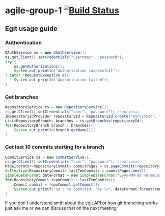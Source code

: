 agile-group-1 [![Build Status](https://magnum.travis-ci.com/MMMarcy/agile-group-1.svg?token=JdSu2xvmKYUWzpGDUmY7&branch=master)](https://magnum.travis-ci.com/MMMarcy/agile-group-1)
=============



## Egit usage guide

### Authentication

```java
OAuthService os = new OAuthService();
os.getClient().setCredentials("username", "password");
try {
	os.getAuthorizations();
	System.out.println("Authorization successfull");
} catch (RequestException e){
	System.out.println("Authorization failed");
}
```

### Get branches

```java
RepositoryService rs = new RepositoryService();
rs.getClient().setCredentials("user", "password"); //optional
IRepositoryIdProvider repositoryId = RepositoryId.create("marcyb5st", "agile-group-1");
List<RepositoryBranch> branches = rs.getBranches(repositoryId);
for(RepositoryBranch branch : branches){
	System.out.println(branch.getName());
}
```

### Get last 10 commits starting for a branch

```java
CommitService cs = new CommitService();
cs.getClient().setCredentials("user", "password"); //optional
PageIterator<RepositoryCommit> commitPages = cs.pageCommits(repositoryId, "testingEnvironment", null, 10);
Collection<RepositoryCommit> lastTenCommits = commitPages.next();
SimpleDateFormat dateFormat = new SimpleDateFormat("yyyy-MM-dd HH:mm:ss");
for(RepositoryCommit repoCommit : lastTenCommits){
	Commit commit = repoCommit.getCommit();
	System.out.printf("%s : %s commited: '%s'\n", dateFormat.format(commit.getCommitter().getDate()), commit.getCommitter().getName(), commit.getMessage());
}
```

If you don't understand smth about the egit API or how git branching works just ask me or we can discuss that on the next meeting
